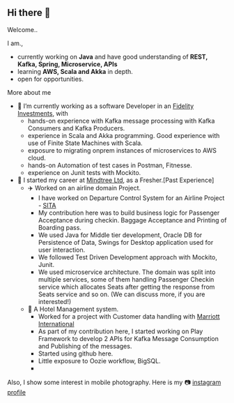 ## Hi there 👋
Welcome.. 

I am.,
- currently working on **Java** and have good understanding of **REST, Kafka, Spring, Microservice, APIs**
- learning **AWS, Scala and Akka** in depth.
- open for opportunities.

More about me 
- 🔭 I’m currently working as a software Developer in an [Fidelity Investments](https://www.linkedin.com/company/fidelity-investments/), with 
  - hands-on experience with Kafka message processing with Kafka Consumers and Kafka Producers.
  - experience in Scala and Akka programming. Good experience with use of Finite State Machines with Scala.
  - exposure to migrating onprem instances of microservices to AWS cloud.
  - hands-on Automation of test cases in Postman, Fitnesse.
  - experience on Junit tests with Mockito.
- 🌱 I started my career at [Mindtree Ltd](https://www.linkedin.com/company/mindtreeltd/), as a Fresher.[Past Experience]
  - :airplane: Worked on an airline domain Project.
    - I have worked on Departure Control System for an Airline Project - [SITA](https://www.sita.aero)
    - My contribution here was to build business logic for Passenger Acceptance during checkin. Baggage Acceptance and Printing of Boarding pass.
    - We used Java for Middle tier development, Oracle DB for Persistence of Data, Swings for Desktop application used for user interaction.
    - We followed Test Driven Development approach with Mockito, Junit.
    - We used microservice architecture. The domain was split into multiple services, some of them handling Passenger Checkin service which allocates Seats after getting the response from Seats service and so on. (We can discuss more, if you are interested!)
   - :hotel: A Hotel Management system.
      - Worked for a project with Customer data handling with [Marriott International](https://www.marriott.com/)
      - As part of my contribution here, I started working on Play Framework to develop 2 APIs for Kafka Message Consumption and Publishing of the messages.
      - Started using github here.
      - Little exposure to Oozie workflow, BigSQL.
      - 
Also, I show some interest in mobile photography. Here is my :camera: [instagram profile](https://www.instagram.com/shettar20)
